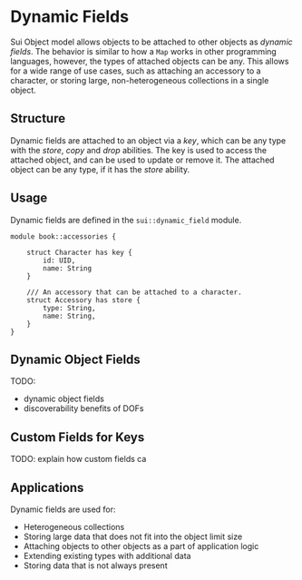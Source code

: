 # Dynamic Fields

Sui Object model allows objects to be attached to other objects as *dynamic fields*. The behavior is similar to how a `Map` works in other programming languages, however, the types of attached objects can be any. This allows for a wide range of use cases, such as attaching an accessory to a character, or storing large, non-heterogeneous collections in a single object.

## Structure

Dynamic fields are attached to an object via a *key*, which can be any type with the *store*, *copy* and *drop* abilities. The key is used to access the attached object, and can be used to update or remove it. The attached object can be any type, if it has the *store* ability.

<!-- In practice, the representation of an object is its UID, so dynamic fields are attached not to the object itself, but to its UID. This means two things: first, dynamic fields can be attached to an object, and second - they can be attached to a UID directly. -->

## Usage

Dynamic fields are defined in the `sui::dynamic_field` module.

```move
module book::accessories {

    struct Character has key {
        id: UID,
        name: String
    }

    /// An accessory that can be attached to a character.
    struct Accessory has store {
        type: String,
        name: String,
    }
}
```

## Dynamic Object Fields

TODO:
- dynamic object fields
- discoverability benefits of DOFs

## Custom Fields for Keys

TODO: explain how custom fields ca

## Applications

Dynamic fields are used for:

- Heterogeneous collections
- Storing large data that does not fit into the object limit size
- Attaching objects to other objects as a part of application logic
- Extending existing types with additional data
- Storing data that is not always present
